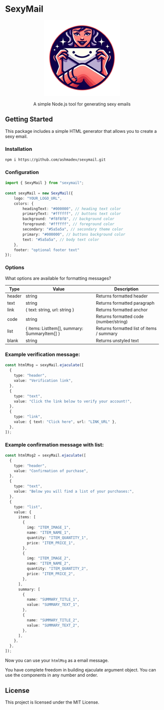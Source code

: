 # SexyMail

<div align="center">
  <img src="img/sexymail.png" alt="Sexy Mail" width="250" height="250">
  <p>A simple Node.js tool for generating sexy emails</p>
</div>  

## Getting Started

This package includes a simple HTML generator that allows you to create a sexy email.  

### Installation

```sh
npm i https://github.com/ashmadev/sexymail.git
```

### Configuration  

```ts
import { SexyMail } from "sexymail";

const sexyMail = new SexyMail({
    logo: "YOUR_LOGO_URL",
    colors: {
        headingText: "#000000", // heading text color
        primaryText: "#ffffff", // buttons text color
        background: "#f8f8f8", // background color
        foreground: "#ffffff", // foreground color
        secondary: "#5a5a5a", // secondary theme color
        primary: "#000000", // buttons background color
        text: "#5a5a5a", // body text color
    },
    footer: "optional footer text"
});
``` 

### Options

What options are available for formatting messages?  

Type  | Value  | Description
-------------  | -------------  | ------------- 
header  | string  | Returns formatted header
text  |  string  | Returns formatted paragraph
link  | { text: string, url: string } | Returns formatted anchor
code  | string  | Returns formatted code (number/string)
list  | { items: ListItem[], summary: SummaryItem[] }  | Returns formatted list of items / summary
blank  | string  | Returns unstyled text
  
### Example verification message:   
```ts
const htmlMsg = sexyMail.ejaculate([
  {
    type: "header",
    value: "Verification link",
  },
  {
    type: "text",
    value: "Click the link below to verify your account!",
  },
  {
    type: "link",
    value: { text: "Click here", url: "LINK_URL" },
  },
]);
```  
  
### Example confirmation message with list:   
```ts
const htmlMsg2 = sexyMail.ejaculate([
  {
    type: "header",
    value: "Confirmation of purchase",
  },
  {
    type: "text",
    value: "Below you will find a list of your purchases:",
  },
  {
    type: "list",
    value: {
      items: [
        {
          img: "ITEM_IMAGE_1",
          name: "ITEM_NAME_1",
          quantity: "ITEM_QUANTITY_1",
          price: "ITEM_PRICE_1",
        },
        {
          img: "ITEM_IMAGE_2",
          name: "ITEM_NAME_2",
          quantity: "ITEM_QUANTITY_2",
          price: "ITEM_PRICE_2",
        },
      ],
      summary: [
        {
          name: "SUMMARY_TITLE_1",
          value: "SUMMARY_TEXT_1",
        },
        {
          name: "SUMMARY_TITLE_2",
          value: "SUMMARY_TEXT_2",
        },
      ],
    },
  },
]);
```

Now you can use your `htmlMsg` as a email message. 

You have complete freedom in building ejaculate argument object. You can use the components in any number and order.


## License

This project is licensed under the MIT License.
